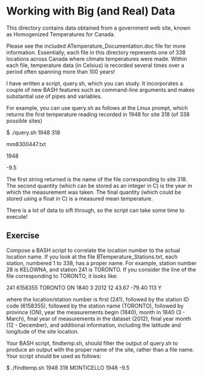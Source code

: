 # Working with Big (and Real) Data

This directory contains data obtained from a government web site, known as Homogenized Temperatures for Canada.

Please see the included ATemperature_Documentation.doc file for more information. Essentially, each file in this directory
represents one of 338 locations across Canada where climate temperatures were made. Within each file, temperature data (in Celsius) is recorded several times over a period often spanning more than 100 years!

I have written a script, query.sh, which you can study. It incorporates a couple of new BASH features such as command-line arguments and makes substantial use of pipes and variables.

For example, you can use query.sh as follows at the Linux prompt, which returns the first temperature reading recorded in 1948 for site 318 (of 338 possible sites)

$ ./query.sh 1948 318

mm8300447.txt

1948

-9.5

The first string returned is the name of the file corresponding to site 318. The second quantity (which can be stored as an integer in C) is the year in which the measurement was taken. The final quantity (which could be stored using a float in C) is a measured mean temperature.

There is a lot of data to sift through, so the script can take some time to execute!

## Exercise
Compose a BASH script to correlate the location number to the actual location name. If you look at the file BTemperature_Stations.txt, each station, numbered 1 to 338, has a proper name. For example, station number 28 is KELOWNA, and station 241 is TORONTO. If you consider the line of the file corresponding to TORONTO, it looks like:

241 6158355 TORONTO           ON  1840  3  2012 12      43.67    -79.40     113       Y

where the location/station number is first (241), followed by the station ID code (6158355), followed by the station name (TORONTO), followed by province (ON), year the measurements begin (1840), month in 1840 (3 - March), final year of measurements in the dataset (2012), final year month (12 - December), and additional information, including the latitude and longitude of the site location.

Your BASH script, findtemp.sh, should filter the output of query.sh to produce an output with the proper name of the site, rather than a file name. Your script should be used as follows:

$ ./findtemp.sh 1948 318
MONTICELLO
1948
-9.5




